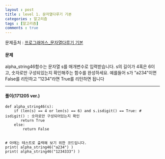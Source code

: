 ```yaml
---
layout : post
title : level 1. 문자열다루기 기본
categories : 알고리즘
tags : [알고리즘]
comments : true
---
```


문제출처 : [프로그래머스_문자열다루기 기본](https://programmers.co.kr/learn/challenge_codes/99)

#### **문제**
alpha_string46함수는 문자열 s를 매개변수로 입력받습니다.
s의 길이가 4혹은 6이고, 숫자로만 구성되있는지 확인해주는 함수를 완성하세요.
예를들어 s가 "a234"이면 False를 리턴하고 "1234"라면 True를 리턴하면 됩니다
- - -
#### **풀이**(171205 ver.)
```
def alpha_string46(s):
    if (len(s) == 4 or len(s) == 6) and s.isdigit() == True: # isdigit() : 숫자로만 구성되어있는지 확인
       return True
    else:
        return False


# 아래는 테스트로 출력해 보기 위한 코드입니다.
print( alpha_string46("a234") )
print( alpha_string46("1234333") )
```